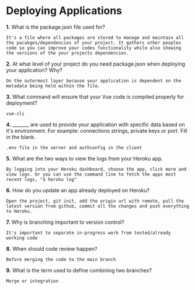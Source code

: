 # Deploying Applications

**1.** What is the package.json file used for?
<!-- enter you answer in the space below -->
```
It's a file where all packages are stored to manage and maintain all the pacakges/dependencies of your project. It gathers other peoples code so you can improve your codes functionality while also showing the versions of the your projects dependencies. 
``` 
**2.** At what level of your project do you need package.json when deploying your application? Why?
<!-- enter you answer in the space below -->
```
On the outermost layer because your application is dependent on the metadata being held within the file.
```
**3.** What command will ensure that your Vue code is compiled properly for deployment?
<!-- enter you answer in the space below -->
```
vue-cli
```
**4.** _______ are used to provide your application with specific data based on it's environment. For example: connections strings, private keys or port. Fill in the blank.
<!-- enter you answer in the space below -->
```
.env file in the server and authconfig in the client
```
**5.** What are the two ways to view the logs from your Heroku app.
<!-- enter you answer in the space below -->
```
By logging into your Heroku dashboard, choose the app, click more and view logs. Or you can use the command line to fetch the apps most recent logs, "$ heroku log"
```
**6.** How do you update an app already deployed on Heroku?
<!-- enter you answer in the space below -->
```
Open the project, git init, add the origin url with remote, pull the latest version from github, commit all the changes and push everything to Heroku.
```
**7.** Why is branching important to version control?
<!-- enter you answer in the space below -->
```
It's important to separate in-progress work from tested/already working code
```
**8.** When should code review happen?
<!-- enter you answer in the space below -->
```
Before merging the code to the main branch
```
**9.** What is the term used to define combining two branches?
<!-- enter you answer in the space below -->
```
Merge or integration
```
